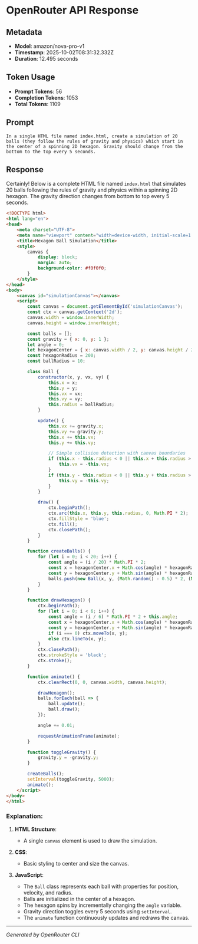 # OpenRouter API Response

## Metadata
- **Model**: amazon/nova-pro-v1
- **Timestamp**: 2025-10-02T08:31:32.332Z
- **Duration**: 12.495 seconds

## Token Usage
- **Prompt Tokens**: 56
- **Completion Tokens**: 1053
- **Total Tokens**: 1109

## Prompt
```
In a single HTML file named index.html, create a simulation of 20 balls (they follow the rules of gravity and physics) which start in the center of a spinning 2D hexagon. Gravity should change from the bottom to the top every 5 seconds.

```

## Response
Certainly! Below is a complete HTML file named `index.html` that simulates 20 balls following the rules of gravity and physics within a spinning 2D hexagon. The gravity direction changes from bottom to top every 5 seconds.

```html
<!DOCTYPE html>
<html lang="en">
<head>
    <meta charset="UTF-8">
    <meta name="viewport" content="width=device-width, initial-scale=1.0">
    <title>Hexagon Ball Simulation</title>
    <style>
        canvas {
            display: block;
            margin: auto;
            background-color: #f0f0f0;
        }
    </style>
</head>
<body>
    <canvas id="simulationCanvas"></canvas>
    <script>
        const canvas = document.getElementById('simulationCanvas');
        const ctx = canvas.getContext('2d');
        canvas.width = window.innerWidth;
        canvas.height = window.innerHeight;

        const balls = [];
        const gravity = { x: 0, y: 1 };
        let angle = 0;
        let hexagonCenter = { x: canvas.width / 2, y: canvas.height / 2 };
        const hexagonRadius = 200;
        const ballRadius = 10;

        class Ball {
            constructor(x, y, vx, vy) {
                this.x = x;
                this.y = y;
                this.vx = vx;
                this.vy = vy;
                this.radius = ballRadius;
            }

            update() {
                this.vx += gravity.x;
                this.vy += gravity.y;
                this.x += this.vx;
                this.y += this.vy;

                // Simple collision detection with canvas boundaries
                if (this.x - this.radius < 0 || this.x + this.radius > canvas.width) {
                    this.vx = -this.vx;
                }
                if (this.y - this.radius < 0 || this.y + this.radius > canvas.height) {
                    this.vy = -this.vy;
                }
            }

            draw() {
                ctx.beginPath();
                ctx.arc(this.x, this.y, this.radius, 0, Math.PI * 2);
                ctx.fillStyle = 'blue';
                ctx.fill();
                ctx.closePath();
            }
        }

        function createBalls() {
            for (let i = 0; i < 20; i++) {
                const angle = (i / 20) * Math.PI * 2;
                const x = hexagonCenter.x + Math.cos(angle) * hexagonRadius;
                const y = hexagonCenter.y + Math.sin(angle) * hexagonRadius;
                balls.push(new Ball(x, y, (Math.random() - 0.5) * 2, (Math.random() - 0.5) * 2));
            }
        }

        function drawHexagon() {
            ctx.beginPath();
            for (let i = 0; i < 6; i++) {
                const angle = (i / 6) * Math.PI * 2 + this.angle;
                const x = hexagonCenter.x + Math.cos(angle) * hexagonRadius;
                const y = hexagonCenter.y + Math.sin(angle) * hexagonRadius;
                if (i === 0) ctx.moveTo(x, y);
                else ctx.lineTo(x, y);
            }
            ctx.closePath();
            ctx.strokeStyle = 'black';
            ctx.stroke();
        }

        function animate() {
            ctx.clearRect(0, 0, canvas.width, canvas.height);

            drawHexagon();
            balls.forEach(ball => {
                ball.update();
                ball.draw();
            });

            angle += 0.01;

            requestAnimationFrame(animate);
        }

        function toggleGravity() {
            gravity.y = -gravity.y;
        }

        createBalls();
        setInterval(toggleGravity, 5000);
        animate();
    </script>
</body>
</html>
```

### Explanation:
1. **HTML Structure**:
   - A single `canvas` element is used to draw the simulation.
   
2. **CSS**:
   - Basic styling to center and size the canvas.

3. **JavaScript**:
   - The `Ball` class represents each ball with properties for position, velocity, and radius.
   - Balls are initialized in the center of a hexagon.
   - The hexagon spins by incrementally changing the `angle` variable.
   - Gravity direction toggles every 5 seconds using `setInterval`.
   - The `animate` function continuously updates and redraws the canvas.

---
*Generated by OpenRouter CLI*